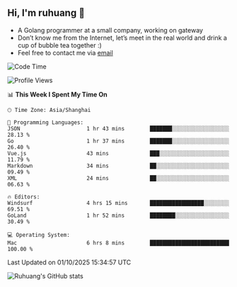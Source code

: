 ## Hi, I'm ruhuang 👋

- A Golang programmer at a small company, working on gateway
- Don’t know me from the Internet, let’s meet in the real world and drink a cup of bubble tea together :)
- Feel free to contact me via [email](mailto:ruhuang2001@gmail.com)
<!--START_SECTION:waka-->
![Code Time](http://img.shields.io/badge/Code%20Time-949%20hrs%2038%20mins-blue)

![Profile Views](http://img.shields.io/badge/Profile%20Views-1-blue)

📊 **This Week I Spent My Time On** 

```text
🕑︎ Time Zone: Asia/Shanghai

💬 Programming Languages: 
JSON                     1 hr 43 mins        ███████░░░░░░░░░░░░░░░░░░   28.13 % 
Go                       1 hr 37 mins        ███████░░░░░░░░░░░░░░░░░░   26.40 % 
Vue.js                   43 mins             ███░░░░░░░░░░░░░░░░░░░░░░   11.79 % 
Markdown                 34 mins             ██░░░░░░░░░░░░░░░░░░░░░░░   09.49 % 
XML                      24 mins             ██░░░░░░░░░░░░░░░░░░░░░░░   06.63 % 

🔥 Editors: 
Windsurf                 4 hrs 15 mins       █████████████████░░░░░░░░   69.51 % 
GoLand                   1 hr 52 mins        ████████░░░░░░░░░░░░░░░░░   30.49 % 

💻 Operating System: 
Mac                      6 hrs 8 mins        █████████████████████████   100.00 % 
```


 Last Updated on 01/10/2025 15:34:57 UTC
<!--END_SECTION:waka-->

![Ruhuang's GitHub stats](https://github-readme-stats.vercel.app/api?username=ruhuang2001&count_private=true&hide_title=true&show_icons=true&theme=vue)

